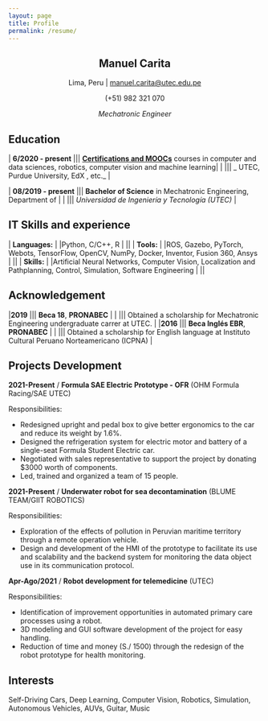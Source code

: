 ```yaml
---
layout: page
title: Profile
permalink: /resume/
---
```

<div align="center">
  <h2><b>Manuel Carita</b></h2>
  <p>Lima, Peru  | <a href="mailto:manuel.carita@utec.edu.pe">manuel.carita@utec.edu.pe</a></p>
  <p> (+51) 982 321 070 </p>
  <i>Mechatronic Engineer</i>
</div>

## __Education__
 
| __6/2020 - present__ ||| [__Certifications and MOOCs__](/moocs/) courses in computer and data sciences, robotics, computer vision and machine learning|
| ||| _ UTEC, Purdue University, EdX , etc._ |

| __08/2019 - present__ ||| __Bachelor of Science__ in Mechatronic Engineering, Department of  |
| ||| _Universidad de Ingeniería y Tecnología (UTEC)_ |


## __IT Skills and experience__

| __Languages:__ | |Python, C/C++, R | ||
| __Tools:__ | |ROS, Gazebo, PyTorch, Webots, TensorFlow, OpenCV, NumPy, Docker, Inventor, Fusion 360, Ansys | ||
| __Skills:__ | |Artificial Neural Networks, Computer Vision, Localization and Pathplanning, Control, Simulation, Software Engineering | ||

<!--
| __Spare-time Projects:__ | | |
[Image Semantic Segmentation](https://github.com/NikolasEnt/Road-Semantic-Segmentation), [Image Classification](https://github.com/NikolasEnt/Traffic-Sign-Classifier), [Driver Behavioral Cloning with CNN](https://github.com/NikolasEnt/Driver-Behavioral-Cloning-Project), [Lane Lines Detection with CV](https://github.com/NikolasEnt/Advanced-Lane-Lines), [Vehicles Detection and Tracking with CV](https://github.com/NikolasEnt/Vehicle-Detection-and-Tracking), [PID Controller](https://github.com/NikolasEnt/PID-controller), [Model Predictive Control](https://github.com/NikolasEnt/Model-Predictive-Control), [Unscented Kalman Filter](https://github.com/NikolasEnt/Unscented-Kalman-Filter), [Particle Filter](https://github.com/NikolasEnt/Particle-Filter)|
-->

## __Acknowledgement__

|__2019__ ||| __Beca 18__, __PRONABEC__ |
| ||| Obtained a scholarship for Mechatronic Engineering undergraduate carrer at UTEC. |
|__2016__ ||| __Beca Inglés EBR__, __PRONABEC__ |
| ||| Obtained a scholarship for English language at Instituto Cultural Peruano Norteamericano (ICPNA) |

## __Projects Development__

__2021-Present__ / __Formula SAE Electric Prototype - OFR__ (OHM Formula Racing/SAE UTEC)

Responsibilities:
* Redesigned upright and pedal box to give better ergonomics to the car and reduce its weight by 1.6%.
* Designed the refrigeration system for electric motor and battery of a single-seat Formula Student Electric car.
* Negotiated with sales representative to support the project by donating $3000 worth of components.
* Led, trained and organized a team of 15 people.

__2021-Present__ / __Underwater robot for sea decontamination__ (BLUME TEAM/GIIT ROBOTICS)

Responsibilities:
* Exploration of the effects of pollution in Peruvian maritime territory through a remote operation vehicle.
* Design and development of the HMI of the prototype to facilitate its use and scalability and the backend system for monitoring the data object use in its communication protocol.

__Apr-Ago/2021__ / __Robot development for telemedicine__ (UTEC)

Responsibilities:
* Identification of improvement opportunities in automated primary care processes using a robot.
* 3D modeling and GUI software development of the project for easy handling.
* Reduction of time and money (S./ 1500) through the redesign of the robot prototype for health monitoring.


## __Interests__

Self-Driving Cars, Deep Learning, Computer Vision, Robotics, Simulation, Autonomous Vehicles, AUVs, Guitar, Music

